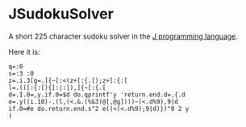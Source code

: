 # JSudokuSolver
A short 225 character sudoku solver in the [J programming language](https://en.wikipedia.org/wiki/J_(programming_language)).

Here it is:
```
q=:0
s=:3 :0
z=.i.3[g=.]{~[:<(z+[:{.[);z+[:{:[
l=.(([:{:[){[:|:]),]{~[:{.[
d=.I.0=,y.if.0=$d do.qprintf'y 'return.end.d=.{.d
e=.y((i.10)-.(l,(<.&.(%&3)@[,@g])))~(<.d%9),9|d
if.0=#e do.return.end.s"2 e((<(<.d%9);9|d)})"0 2 y
)
```

